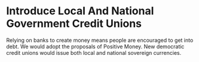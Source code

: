 Introduce Local And National Government Credit Unions
=====================================================

Relying on banks to create money means people are encouraged to get into 
debt. We would adopt the proposals of Positive Money.  New democratic 
credit unions would issue both local and national sovereign currencies. 